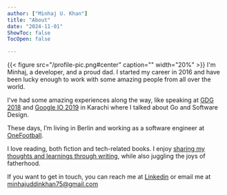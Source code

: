 ```yaml
---
author: ["Minhaj U. Khan"]
title: "About"
date: "2024-11-01"
ShowToc: false
TocOpen: false

---
```


{{< figure src="/profile-pic.png#center" caption="" width="20%" >}}
I'm Minhaj, a developer, and a proud dad. I started my career in 2016 and have been lucky enough to work with some amazing people from all over the world.

I've had some amazing experiences along the way, like speaking at [GDG 2018](https://gdg.community.dev/events/details/google-gdg-kolachi-presents-gdg-devfest-karachi-2019/) and [Google IO 2019](https://gdg.community.dev/events/details/google-gdg-kolachi-presents-google-io-2019-extended-karachi/) in Karachi where I talked about Go and Software Design.

These days, I’m living in Berlin and working as a software engineer at [OneFootball](https://company.onefootball.com/). 

I love reading, both fiction and tech-related books. I enjoy [sharing my thoughts and learnings through writing](https://medium.com/@minhajukhan), while also juggling the joys of fatherhood.

If you want to get in touch, you can reach me at [Linkedin](https://www.linkedin.com/in/minhaj-khan-283897134/) or email me at minhajuddinkhan75@gmail.com